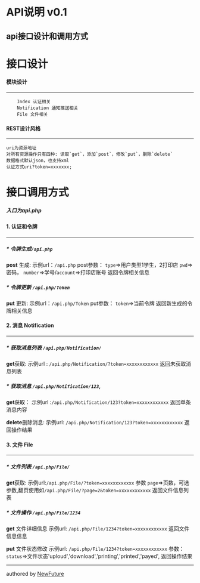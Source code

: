 API说明 v0.1
===========
api接口设计和调用方式
---------

# 接口设计

#### 模块设计
----
		Index 认证相关
		Notification 通知推送相关
		File 文件相关

#### REST设计风格
-----
	uri为资源地址
	对所有资源操作只有四种: 读取`get`，添加`post`，修改`put`，删除`delete`
	数据格式默认json，也支持xml
	认证方式uri?token=xxxxxxx;

# 接口调用方式
##### 入口为api.php

#### 1. 认证和令牌
------
##### * 令牌生成`/api.php` 
  **post** 生成: 
    示例url：`/api.php` 
    post参数：
     `type`=>用户类型1学生，2打印店
     `pwd`=>密码，
     `number`=>学号/`account`=>打印店账号
  返回令牌相关信息

##### * 令牌更新 `/api.php/Token`
  **put** 更新: 
     示例url：`/api.php/Token`
     put参数：
    `token`=>当前令牌
  返回新生成的令牌相关信息

#### 2. 消息 Notification
-----
##### * 获取消息列表 `/api.php/Notification/`
  **get**获取:
    示例url : `/api.php/Notification/?token=xxxxxxxxxxxx`
  返回未获取消息列表

##### * 获取消息 `/api.php/Notification/123`,
  **get**获取：
   示例url :`/api.php/Notification/123?token=xxxxxxxxxxxx`
  返回单条消息内容

  **delete**删除消息:
   示例url: `/api.php/Notification/123?token=xxxxxxxxxxxx`
  返回操作结果

#### 3. 文件 File
-----
##### * 文件列表 `/api.php/File/`
  **get**获取:
     示例url:`/api.php/File/?token=xxxxxxxxxxxx`
    参数
    `page`=>页数，可选参数,翻页使用如`/api.php/File/?page=2&token=xxxxxxxxxxxx`
  返回文件信息列表

##### * 文件操作 `/api.php/File/1234`
  **get** 文件详细信息
    示例url: `/api.php/File/1234?token=xxxxxxxxxxxx`
  返回文件信息信息

  **put** 文件状态修改
    示例url: `/api.php/File/1234?token=xxxxxxxxxxxx`
    参数：
    `status`=>文件状态'uploud','download','printing','printed','payed',
   返回操作结果


----
authored by [NewFuture]()